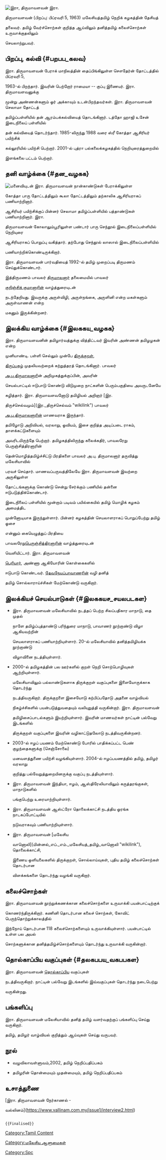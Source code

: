 ![இரா, திருமாவளவன்](SGB_h_ed_400x400.jpg "இரா, திருமாவளவன்") இரா.
திருமாவளவன் (பிறப்பு: பிப்ரவரி 5, 1963) மலேசியத்தமிழ் நெறிக் கழகத்தின் தேசியத்
தலைவர். தமிழ் வேர்ச்சொற்கள் குறித்த ஆய்விலும் தனித்தமிழ் கலைச்சொற்கள் உருவாக்குதலிலும்
செயலாற்றுபவர்.

## பிறப்பு, கல்வி {#பறபப_கலவ}

இரா. திருமாவளவன் பேராக் மாநிலத்தின் தைப்பிங்கிலுள்ள சௌதேர்ன் தோட்டத்தில் பிப்ரவரி 5,
1963-ல் பிறந்தார். இவரின் பெற்றோர் ராமையா -- குப்பு இணையர். இரா. திருமாவளவனுக்கு
மூன்று அண்ணன்களும் ஓர் அக்காவும் உடன்பிறந்தவர்கள். இரா. திருமாவளவன் செலாமா தோட்டத்
தமிழ்ப்பள்ளியில் தன் ஆரம்பக்கல்வியைத் தொடங்கினார். டத்தோ ஹாஜி உசேன் இடைநிலைப் பள்ளியில்
தன் கல்வியைத் தொடர்ந்தார். 1985-லிருந்து 1988 வரை ஸ்ரீ கோத்தா ஆசிரியர் பயிற்சிக்
கல்லூரியில் பயிற்சி பெற்றார். 2001-ல் புத்ரா பல்கலைக்கழகத்தில் நெறியுரைத்துறையில்
இளங்கலை பட்டம் பெற்றார்.

## தனி வாழ்க்கை {#தன_வழகக}

![மனைவியுடன்](ஹ்ஹ்.jpg "மனைவியுடன்") இரா. திருமாவளவன் நான்காண்டுகள் பேராக்கிலுள்ள
கோத்தா பாரு தோட்டத்திலும் கூலா தோட்டத்திலும் தற்காலிக ஆசிரியராகப் பணியாற்றினார்.
ஆசிரியர் பயிற்சிக்குப் பின்னர் செலாமா தமிழ்ப்பள்ளியில் பத்தாண்டுகள் பணியாற்றினார். இரா.
திருமாவளவன் கோலாலும்பூரிலுள்ள பண்டார் பாரு செந்தூல் இடைநிலைப்பள்ளியில் நெறியுரை
ஆசிரியராகப் பொறுப்பு வகித்தார். தற்போது செந்தூல் லாஸால் இடைநிலைப்பள்ளியில்
பணியாற்றிக்கொண்டிருக்கிறார்.

இரா. திருமாவளவன் பார்வதியைத் 1992-ல் தமிழ் முறைப்படி திருமணம் செய்துக்கொண்டார்.
இத்திருமணம் பாவலர் [திருமாலனார்](அ.பு._திருமாலனார் "wikilink") தலைமையில் பாவலர்
[குறிஞ்சிக் குமரனாரின்](குறிஞ்சிக்குமரனார் "wikilink") வாழ்த்துரையுடன்
நடந்தேறியது. இவருக்கு அருள்விழி, அருள்நங்கை, அருளினி என்ற மகள்களும் அருள்வாணன் என்ற
மகனும் இருக்கின்றனர்.

## இலக்கிய வாழ்க்கை {#இலககய_வழகக}

இரா. திருமாவளவனின் தமிழார்வத்துக்கு வித்திட்டவர் இவரின் அண்ணன் தமிழழகன் என்ற
முனியாண்டி. பள்ளி செல்லும் முன்பே [திருக்குறள்](திருக்குறள் "wikilink"),
[திருப்புகழ்](திருப்புகழ் "wikilink") முதலியவற்றைக் கற்றுத்தரத் தொடங்கினார். பாவலர்
[அ.பு.திருமாலனார](அ.பு._திருமாலனார் "wikilink")ின் அறிமுகத்துக்குப்பின், அவரின்
செயல்பாட்டில் ஈடுபாடு கொண்டு விடுமுறை நாட்களின் பெரும்பகுதியை அவருடனேயே
கழித்தார். இரா. திருமாவளவனோடு தமிழியல் அறிஞர் [இர.
திருச்செல்வமும்](இர._திருச்செல்வம் "wikilink") பாவலர்
[அ.பு.திருமாலனாரின்](அ.பு._திருமாலனார் "wikilink") மாணவராக இருந்தார்.
தமிழோடு அறிவியல், வரலாறு, ஓவியம், இசை குறித்த அடிப்படை ராகம், தாளக்கட்டுகளையும்
அவரிடமிருந்தே பெற்றார். தமிழகத்திலிருந்து கலைக்கதிர், பாவலரேறு பெருஞ்சித்திரனாரின்
தென்மொழித்தமிழ்ச்சிட்டு பிரதிகளை பாவலர் அ.பு. திருமாலனார் தருவித்து மலேசியாவில்
பரவச் செய்தார். மாணவப்பருவத்திலேயே இரா. திருமாவளவன் இவற்றை அருகிலுள்ள
தோட்டங்களுக்கு கொண்டு சென்று சேர்க்கும் பணியில் தன்னை ஈடுபடுத்திக்கொண்டார்.

இடைநிலைப் பள்ளியில் மூன்றாம் படிவம் பயில்கையில் தமிழ் மொழிக் கழகம் அமைத்திட
முன்னோடியாக இருந்துள்ளார். பின்னர் கழகத்தின் செயலாளராகப் பொறுப்பேற்று தமிழ் ஓசை
என்னும் கையெழுத்துப் பிரதியை
பாவலரேறு[பெருஞ்சித்திரனாரின்](பெருஞ்சித்திரனார் "wikilink") வாழ்த்துரையுடன்
வெளியிட்டார். இரா. திருமாவளவன்
[பெரியார்](ஈ._வெ._ராமசாமி_பெரியார் "wikilink"), அண்ணா ஆகியோரின் கொள்கைகளில்
ஈடுபாடு கொண்டவர். [தேவநேயப்பாவாணரின்](தேவநேயப்_பாவாணர் "wikilink") வழி தனித்
தமிழ் சொல்லாராய்ச்சிகள் மேற்கொண்டு வருகிறார்.

## இலக்கியச் செயல்பாடுகள் {#இலககயச_சயலபடகள}

-   இரா. திருமாவளவன் மலேசியாவில் நடத்தப் பெற்ற சிலப்பதிகார மாநாடு, தை முதல்
    நாளே தமிழ்ப்புத்தாண்டு பரிந்துரை மாநாடு, பாவாணர் நூற்றாண்டு விழா ஆகியவற்றின்
    செயலாளராகப் பணியாற்றியுள்ளார். 20-ல் மலேசியாவில் தனித்தமிழியக்க நூற்றாண்டு
    விழாவினை நடத்தியுள்ளார்.
-   2000-ல் தமிழகத்தின் பல ஊர்களில் குறள் நெறி சொற்பொழிவுகள் ஆற்றியுள்ளார்.
    மலேசியாவிலும் பல்லாண்டுகளாக திருக்குறள் வகுப்புகளை இளையோருக்காக தொடர்ந்து
    நடத்திவருகிறார். திருக்குறளை இசையோடு கற்பிப்பதோடு அதனை வாழ்வியல்
    நிகழ்ச்சிகளில் பயன்படுத்துவதையும் வலியுறுத்தி வருகின்றார். இரா. திருமாவளவன்
    தமிழிசைப்பாடல்களும் இயற்றியுள்ளார். இவரின் மாணவர்கள் நாட்டின் பல்வேறு இடங்களில்
    திருக்குறள் வகுப்புகளை இவரின் வழிகாட்டுதலோடு நடத்திவருகின்றனர்.
-   2003-ல் ஈழப் பயணம் மேற்கொண்டு போரில் பாதிக்கப்பட்ட பெண் குழந்தைகளுக்கு (செஞ்சோலை)
    மனவளத்துணை பயிற்சி வழங்கியுள்ளார். 2004-ல் ஈழப்பயணத்தில் தமிழ், தமிழர் வரலாறு
    குறித்து பல்வேறுத்துறையினருக்கு வகுப்பு நடத்தியுள்ளார்.
-   இரா. திருமாவளவன் இந்தியா, ஈழம், ஆஸ்திரேலியாவிலும் கருத்தரங்குகள், மாநாடுகளில்
    பங்குபெற்று உரையாற்றியுள்ளார்.
-   இரா. திருமாவளவன் ஆஸ்ட்ரோ தொலைக்காட்சி நடத்திய ஓரங்க நாடகப்போட்டியில்
    நடுவராகவும் பணியாற்றியுள்ளார்.
-   இரா. திருமாவளவன் [மலேசிய
    வானொலி](மின்னல்_எப்._எம்._மலேசியத்_தமிழ்_வானொலி "wikilink"), தொலைக்காட்சி,
    இணைய ஒளியலைகளில் திருக்குறள், சொல்லாய்வுகள், புதிய தமிழ் கலைச்சொற்கள் தொடர்பான
    விளக்கங்களை தொடர்ந்து வழங்கி வருகிறார்.

## கலைச்சொற்கள்

இரா. திருமாவளவன் நூற்றுக்கணக்கான கலைச்சொற்களை உருவாக்கி பயன்பாட்டிற்குக்
கொணர்ந்திருக்கிறார். கணினி தொடர்பான கலைச் சொற்கள், கோவிட் பெருந்தொற்றுக்காலத்தில்
இந்நோய் தொடர்பான 118 கலைச்சொற்களையும் உருவாக்கியுள்ளார். பயன்பாட்டில் உள்ள பல அயல்
சொற்களுக்கான தனித்தமிழ்ச்சொற்களையும் தொடர்ந்து உருவாக்கி வருகின்றார்.

## தொல்காப்பிய வகுப்புகள் {#தலகபபய_வகபபகள}

இரா. திருமாவளவன் [தொல்காப்பிய](தொல்காப்பியம் "wikilink") வகுப்புகள்
நடத்திவருகிறார். நாட்டின் பல்வேறு இடங்களில் இவ்வகுப்புகள் தொடர்ந்து நடைபெற்று
வருகின்றது.

## பங்களிப்பு

இரா. திருமாவளவன் மலேசியாவில் தனித் தமிழ் வளர்வதற்குப் பங்களிப்பு செய்து வருகிறார்.
தமிழ், தமிழர் வாழ்வியல் குறித்தும் ஆய்வுகள் செய்து வருபவர்.

## நூல்

-   வழுவிலாவள்ளுவம்,2002, தமிழ் நெறிப்பதிப்பகம்
-   தமிழரின் தொன்மையும் முதன்மையும், தமிழ் நெறிப்பதிப்பகம்

## உசாத்துணை

[இரா. திருமாவளவன் நேர்காணல் -
வல்லினம்](https://www.vallinam.com.my/issue1/interview2.html)

```{=mediawiki}
{{Finalised}}
```
[Category:Tamil Content](Category:Tamil_Content "wikilink")
[Category:மலேசிய ஆளுமைகள்](Category:மலேசிய_ஆளுமைகள் "wikilink")
[Category:Spc](Category:Spc "wikilink")
